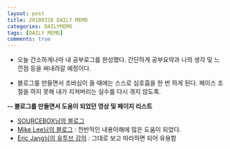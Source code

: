 ```yaml
---
layout: post
title: 20180316 DAILY MEMO
categories: DAILYMEMO
tags: [DAILY MEMO]
comments: true
---
```


- 오늘 간소하게나마 내 공부로그를 완성했다. 간단하게 공부요약과 나의 생각 및 느낀점 등을 써내려갈 예정이다. 

- 블로그를 만들면서 조바심이 들 때에는 스스로 심호흡을 한 번 하게 된다. 페이스 조절을 하지 못해 내가 지쳐버리는 실수를 다시 겪지 않도록. 


**-- 블로그를 만들면서 도움이 되었던 영상 및 페이지 리스트**
- [SOURCEBOX님의 블로그](http://emflant.tistory.com/135)
- [Mike Lee님의 블로그](https://leemun1.github.io/webdev/2017/06/19/jekyll-github-pages-1/) : 전반적인 내용이해에 많은 도움이 되었다.
- [Eric Jang님의 유투브 강의](https://www.youtube.com/watch?v=eVc3S5wk18o&t=6s) : 그대로 보고 따라하면 되어 유용함

